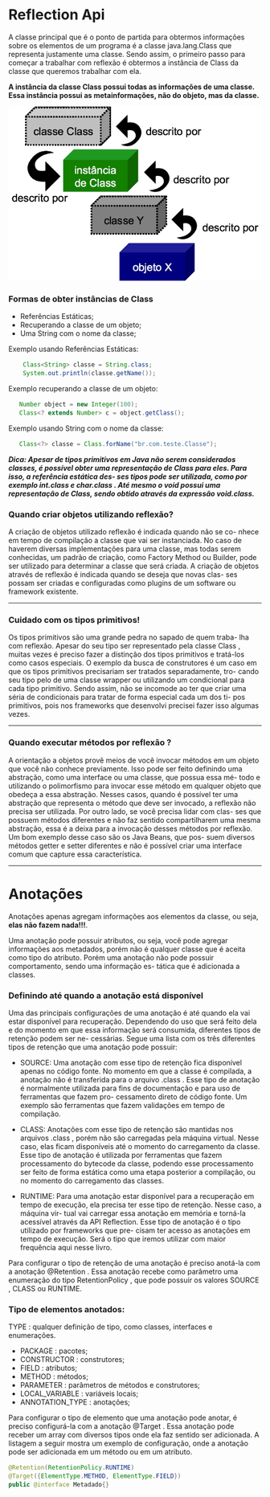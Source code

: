 # Reflection Api

A classe principal que é o ponto de partida para obtermos informações sobre os elementos de um programa 
é a classe java.lang.Class que representa justamente uma classe. Sendo assim, o primeiro passo para começar
a trabalhar com reflexão é obtermos a instância de Class da classe que queremos trabalhar com ela.
 
 
**A instância da classe Class possui todas as informações de uma classe. Essa instância possui as metainformações, 
não do objeto, mas da classe.**

![REFLECTION](DOCS/reflection.png)

### Formas de obter instâncias de Class

- Referências Estáticas;      
- Recuperando a classe de um objeto;
- Uma String com o nome da classe;

Exemplo usando Referências Estáticas:

```java    
    Class<String> classe = String.class;
    System.out.println(classe.getName());
```

Exemplo recuperando a classe de um objeto:

```java    
   Number object = new Integer(100);
   Class<? extends Number> c = object.getClass();
```

Exemplo usando String com o nome da classe:

```java    
   Class<?> classe = Class.forName("br.com.teste.Classe");
```
    
***Dica: Apesar de tipos primitivos em Java não serem considerados classes, é possível
obter uma representação de Class para eles. Para isso, a referência estática des-
ses tipos pode ser utilizada, como por exemplo int.class e char.class . Até
mesmo o void possui uma representação de Class, sendo obtido através da expressão void.class.***


### Quando criar objetos utilizando reflexão?

A criação de objetos utilizado reflexão é indicada quando não se co-
nhece em tempo de compilação a classe que vai ser instanciada. No caso
de haverem diversas implementações para uma classe, mas todas serem
conhecidas, um padrão de criação, como Factory Method ou Builder,
pode ser utilizado para determinar a classe que será criada. A criação de
objetos através de reflexão é indicada quando se deseja que novas clas-
ses possam ser criadas e configuradas como plugins de um software ou
framework existente.

-------------------------------------------------------------------------------------------

### Cuidado com os tipos primitivos!

Os tipos primitivos são uma grande pedra no sapado de quem traba-
lha com reflexão. Apesar do seu tipo ser representado pela classe Class ,
muitas vezes é preciso fazer a distinção dos tipos primitivos e tratá-los
como casos especiais. O exemplo da busca de construtores é um caso
em que os tipos primitivos precisariam ser tratados separadamente, tro-
cando seu tipo pelo de uma classe wrapper ou utilizando um condicional
para cada tipo primitivo. Sendo assim, não se incomode ao ter que criar
uma séria de condicionais para tratar de forma especial cada um dos ti-
pos primitivos, pois nos frameworks que desenvolvi precisei fazer isso
algumas vezes.

------------------------------------------------------------------------------------

### Quando executar métodos por reflexão ?

A orientação a objetos provê meios de você invocar métodos em um
objeto que você não conhece previamente. Isso pode ser feito definindo
uma abstração, como uma interface ou uma classe, que possua essa mé-
todo e utilizando o polimorfismo para invocar esse método em qualquer
objeto que obedeça a essa abstração. Nesses casos, quando é possível ter
uma abstração que representa o método que deve ser invocado, a reflexão
não precisa ser utilizada. Por outro lado, se você precisa lidar com clas-
ses que possuem métodos diferentes e não faz sentido compartilharem
uma mesma abstração, essa é a deixa para a invocação desses métodos
por reflexão. Um bom exemplo desse caso são os Java Beans, que pos-
suem diversos métodos getter e setter diferentes e não é possível criar
uma interface comum que capture essa característica.

------------------------------------------------------------------------------------

# Anotações 

Anotações apenas agregam informações aos elementos da classe, ou seja, **elas não fazem nada!!!**.

Uma anotação pode possuir atributos, ou seja, você pode agregar informações
aos metadados, porém não é qualquer classe que é aceita como tipo do atributo.
Porém uma anotação não pode possuir comportamento, sendo uma informação es-
tática que é adicionada a classes.

### Definindo até quando a anotação está disponível

Uma das principais configurações de uma anotação é até quando ela vai estar
disponível para recuperação. Dependendo do uso que será feito dela e do momento
em que essa informação será consumida, diferentes tipos de retenção podem ser ne-
cessárias. Segue uma lista com os três diferentes tipos de retenção que uma anotação
pode possuir:

- SOURCE: Uma anotação com esse tipo de retenção fica disponível apenas no
          código fonte. No momento em que a classe é compilada, a anotação não é
          transferida para o arquivo .class . Esse tipo de anotação é normalmente
          utilizada para fins de documentação e para uso de ferramentas que fazem pro-
          cessamento direto de código fonte. Um exemplo são ferramentas que fazem
          validações em tempo de compilação. 

- CLASS: Anotações com esse tipo de retenção são mantidas nos arquivos
         .class , porém não são carregadas pela máquina virtual. Nesse caso, elas
         ficam disponíveis até o momento do carregamento da classe. Esse tipo de
         anotação é utilizada por ferramentas que fazem processamento do bytecode
         da classe, podendo esse processamento ser feito de forma estática como uma
         etapa posterior a compilação, ou no momento do carregamento das classes.

- RUNTIME: Para uma anotação estar disponível para a recuperação em tempo
           de execução, ela precisa ter esse tipo de retenção. Nesse caso, a máquina vir-
           tual vai carregar essa anotação em memória e torná-la acessível através da API
           Reflection. Esse tipo de anotação é o tipo utilizado por frameworks que pre-
           cisam ter acesso as anotações em tempo de execução. Será o tipo que iremos
           utilizar com maior frequência aqui nesse livro.
           
           
Para configurar o tipo de retenção de uma anotação é preciso anotá-la com a
anotação @Retention . Essa anotação recebe como parâmetro uma enumeração
do tipo RetentionPolicy , que pode possuir os valores SOURCE , CLASS ou
RUNTIME.   

### Tipo de elementos anotados:

TYPE : qualquer definição de tipo, como classes, interfaces e enumerações.
- PACKAGE : pacotes;
- CONSTRUCTOR : construtores;
- FIELD : atributos;
- METHOD : métodos;
- PARAMETER : parâmetros de métodos e construtores;
- LOCAL_VARIABLE : variáveis locais;
- ANNOTATION_TYPE : anotações;

Para configurar o tipo de elemento que uma anotação pode anotar, é preciso
configurá-la com a anotação @Target . Essa anotação pode receber um array com
diversos tipos onde ela faz sentido ser adicionada. A listagem a seguir mostra um
exemplo de configuração, onde a anotação pode ser adicionada em um método ou
em um atributo.

```java
@Retention(RetentionPolicy.RUNTIME)    
@Target({ElementType.METHOD, ElementType.FIELD})
public @interface Metadado{}
```

